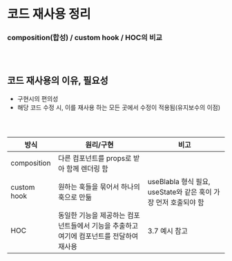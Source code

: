 # 코드 재사용 정리
### composition(합성) / custom hook / HOC의 비교
### <br/>
## 코드 재사용의 이유, 필요성
- 구현시의 편의성
- 해당 코드 수정 시, 이를 재사용 하는 모든 곳에서 수정이 적용됨(유지보수의 이점)
### <br/>
방식|원리/구현|비고
-|-|-
composition|다른 컴포넌트를 props로 받아 함께 렌더링 함 
custom hook|원하는 훅들을 묶어서 하나의 훅으로 만듦|useBlabla 형식 필요, useState와 같은 훅이 가장 먼저 호출되야 함
HOC|동일한 기능을 제공하는 컴포넌트들에서 기능을 추출하고 여기에 컴포넌트를 전달하여 재사용|3.7 예시 참고
